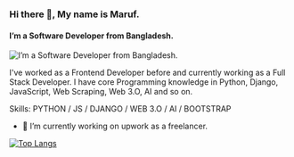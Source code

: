<!-- - 👋 Hi there,
- 🙃 I’m Md. Maruf Hossain from Bangladesh.
- 👀 I’m interested in Software Development, Web 3.O, Combining webapplication with AI and so on.
- 🧠 The Languages & Frameworks I know: Python, JavaScript, Django
- 👽 The Frontend Languages I use: Bootstrap
- 🌱 I’m currently learning Working as a freelancer at upwork.
- 💞️ Technologys that I've already worked on: OpenAI, AWS Polly with web app ...
- 📫 Well you can send messages to me at thegoldenpopo@gmail.com ... -->

### Hi there 👋, My name is Maruf.
#### I’m a Software Developer from Bangladesh.
![I’m a Software Developer from Bangladesh.](https://arturssmirnovs.github.io/github-profile-readme-generator/images/banner.png)

I've worked as a Frontend Developer before and currently working as a Full Stack Developer. I have core Programming knowledge in Python, Django, JavaScript, Web Scraping, Web 3.O, AI and so on.

Skills: PYTHON / JS / DJANGO / WEB 3.O / AI / BOOTSTRAP

- 🔭 I’m currently working on upwork as a freelancer.

[![Top Langs](https://github-readme-stats.vercel.app/api/top-langs/?username=mickeymaruf&layout=compact)](https://github.com/anuraghazra/github-readme-stats)

<!---
mickeymaruf/mickeymaruf is a ✨ special ✨ repository because its `README.md` (this file) appears on your GitHub profile.
You can click the Preview link to take a look at your changes.
--->
